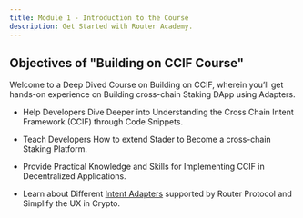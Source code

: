 ```yaml
---
title: Module 1 - Introduction to the Course
description: Get Started with Router Academy.
---
```


## Objectives of "Building on CCIF Course"

Welcome to a Deep Dived Course on Building on CCIF, wherein you’ll get hands-on experience on Building cross-chain Staking DApp using Adapters.

- Help Developers Dive Deeper into Understanding the Cross Chain Intent Framework (CCIF) through Code Snippets.

- Teach Developers How to extend Stader to Become a cross-chain Staking Platform.
  
- Provide Practical Knowledge and Skills for Implementing CCIF in Decentralized Applications.

- Learn about Different [Intent Adapters](https://routerintents.com/adapters) supported by Router Protocol and Simplify the UX in Crypto.